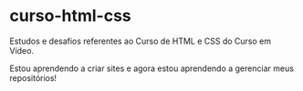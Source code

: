 # curso-html-css
 Estudos e desafios referentes ao Curso de HTML e CSS do Curso em Vídeo.

 Estou aprendendo a criar sites e agora estou aprendendo a gerenciar meus repositórios!
